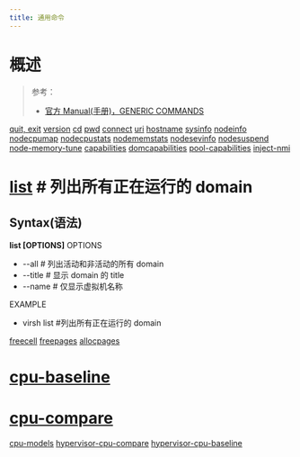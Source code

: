 ```yaml
---
title: 通用命令
---
```


# 概述

> 参考：
> - [官方 Manual(手册)，GENERIC COMMANDS](https://github.com/libvirt/libvirt/blob/master/docs/manpages/virsh.rst#generic-commands)

[quit, exit](https://github.com/libvirt/libvirt/blob/master/docs/manpages/virsh.rst#quit-exit)
[version](https://github.com/libvirt/libvirt/blob/master/docs/manpages/virsh.rst#version)
[cd](https://github.com/libvirt/libvirt/blob/master/docs/manpages/virsh.rst#cd)
[pwd](https://github.com/libvirt/libvirt/blob/master/docs/manpages/virsh.rst#pwd)
[connect](https://github.com/libvirt/libvirt/blob/master/docs/manpages/virsh.rst#connect)
[uri](https://github.com/libvirt/libvirt/blob/master/docs/manpages/virsh.rst#uri)
[hostname](https://github.com/libvirt/libvirt/blob/master/docs/manpages/virsh.rst#hostname)
[sysinfo](https://github.com/libvirt/libvirt/blob/master/docs/manpages/virsh.rst#sysinfo)
[nodeinfo](https://github.com/libvirt/libvirt/blob/master/docs/manpages/virsh.rst#nodeinfo)
[nodecpumap](https://github.com/libvirt/libvirt/blob/master/docs/manpages/virsh.rst#nodecpumap)
[nodecpustats](https://github.com/libvirt/libvirt/blob/master/docs/manpages/virsh.rst#nodecpustats)
[nodememstats](https://github.com/libvirt/libvirt/blob/master/docs/manpages/virsh.rst#nodememstats)
[nodesevinfo](https://github.com/libvirt/libvirt/blob/master/docs/manpages/virsh.rst#nodesevinfo)
[nodesuspend](https://github.com/libvirt/libvirt/blob/master/docs/manpages/virsh.rst#nodesuspend)
[node-memory-tune](https://github.com/libvirt/libvirt/blob/master/docs/manpages/virsh.rst#node-memory-tune)
[capabilities](https://github.com/libvirt/libvirt/blob/master/docs/manpages/virsh.rst#capabilities)
[domcapabilities](https://github.com/libvirt/libvirt/blob/master/docs/manpages/virsh.rst#domcapabilities)
[pool-capabilities](https://github.com/libvirt/libvirt/blob/master/docs/manpages/virsh.rst#pool-capabilities)
[inject-nmi](https://github.com/libvirt/libvirt/blob/master/docs/manpages/virsh.rst#inject-nmi)

# [list](https://github.com/libvirt/libvirt/blob/master/docs/manpages/virsh.rst#list) # 列出所有正在运行的 domain

## Syntax(语法)

**list \[OPTIONS]**
OPTIONS

- \--all # 列出活动和非活动的所有 domain
- \--title # 显示 domain 的 title
- \--name # 仅显示虚拟机名称

EXAMPLE

- virsh list #列出所有正在运行的 domain

[freecell](https://github.com/libvirt/libvirt/blob/master/docs/manpages/virsh.rst#freecell)
[freepages](https://github.com/libvirt/libvirt/blob/master/docs/manpages/virsh.rst#freepages)
[allocpages](https://github.com/libvirt/libvirt/blob/master/docs/manpages/virsh.rst#allocpages)

# [cpu-baseline](https://github.com/libvirt/libvirt/blob/master/docs/manpages/virsh.rst#cpu-baseline)

# [cpu-compare](https://github.com/libvirt/libvirt/blob/master/docs/manpages/virsh.rst#cpu-compare)

[cpu-models](https://github.com/libvirt/libvirt/blob/master/docs/manpages/virsh.rst#cpu-models)
[hypervisor-cpu-compare](https://github.com/libvirt/libvirt/blob/master/docs/manpages/virsh.rst#hypervisor-cpu-compare)
[hypervisor-cpu-baseline](https://github.com/libvirt/libvirt/blob/master/docs/manpages/virsh.rst#hypervisor-cpu-baseline)
